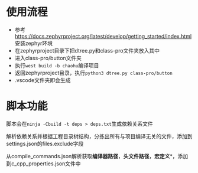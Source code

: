 
# 使用流程

- 参考 https://docs.zephyrproject.org/latest/develop/getting_started/index.html 安装zephyr环境
- 在zephyrproject目录下把dtree.py和class-pro文件夹放入其中
- 进入class-pro/button文件夹
- 执行``west build -b chaohu``编译项目
- 返回zephyrproject目录，执行``python3 dtree.py class-pro/button``
- .vscode文件夹即会生成

# 脚本功能

脚本会在``ninja -Cbuild -t deps > deps.txt``生成依赖关系文件

解析依赖关系并根据工程目录树结构，分拣出所有与项目编译无关的文件，添加到settings.json的files.exclude字段

从compile_commands.json解析获取**编译器路径**，**头文件路径**，**宏定义***，添加到c_cpp_properties.json文件中

